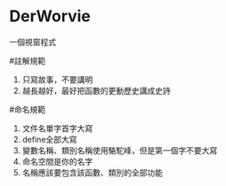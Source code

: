 # DerWorvie
一個視窗程式

#註解規範
1. 只寫故事，不要講明
2. 越長越好，最好把函數的更動歷史講成史詩

#命名規範
1. 文件名單字首字大寫
2. define全部大寫
3. 變數名稱、類別名稱使用駱駝峰，但是第一個字不要大寫
4. 命名空間是你的名字
5. 名稱應該要包含該函數、類別的全部功能
